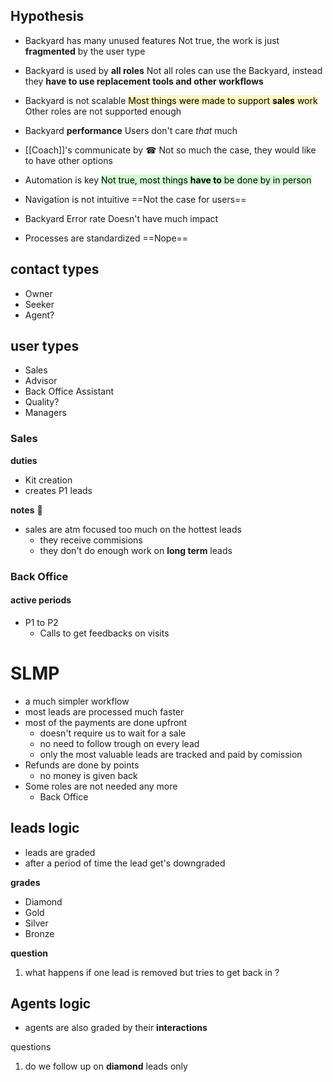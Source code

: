 ## Hypothesis

- Backyard has many unused features
Not true, the work is just **fragmented** by the user type
- Backyard is used by **all roles**
Not all roles can use the Backyard, instead they **have to use replacement tools and other workflows**
- Backyard is not scalable
<mark style="background: #FFF3A3A6;">Most<mark style="background: #FFF3A3A6;"></mark> things were made to support **sales** work</mark>
Other roles are not supported enough
- Backyard **performance**
Users don't care *that* much

- [[Coach]]'s communicate by ☎
Not so much the case, they would like to have other options

- Automation is key
<mark style="background: #BBFABBA6;">Not true, most things **have to** be done by in person</mark>
- Navigation is not intuitive
==Not the case for users==
- Backyard Error rate
Doesn't have much impact
- Processes are standardized
==Nope==

## contact types

- Owner
- Seeker
- Agent?

## user types

- Sales
- Advisor
- Back Office Assistant
- Quality?
- Managers

### Sales

**duties**
- Kit creation 
- creates P1 leads

**notes** 📔
- sales are atm focused too much on the hottest leads
	- they receive commisions
	- they don't do enough work on  **long term** leads

### Back Office

#### active periods

- P1 to P2
	- Calls to get feedbacks on visits


# SLMP

 - a much simpler workflow
 - most leads are processed much faster
 - most of the payments are done upfront
	 - doesn't require us to wait for a sale
	 - no need to follow trough on every lead
	 - only the most valuable leads are tracked and paid by comission
- Refunds are done by points
	- no money is given back
- Some roles are not needed any more
	- Back Office

## leads logic

- leads are graded
- after a period of time the lead get's downgraded

**grades**
- Diamond
- Gold
- Silver
- Bronze

**question**
1. what happens if one lead is removed but tries to get back in ?

## Agents logic

- agents are also graded by their **interactions**


questions

1. do we follow up on **diamond** leads only
